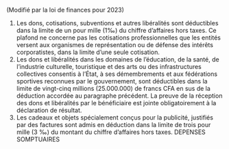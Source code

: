 (Modifié  par  la  loi  de  finances  pour  2023)
1)  Les  dons,  cotisations, subventions et autres libéralités sont déductibles dans la limite de un pour mille (1‰) du chiffre d’affaires hors taxes. Ce plafond ne concerne pas les cotisations professionnelles que les entités versent aux organismes de représentation ou de défense des intérêts corporatistes, dans la limite d’une seule cotisation.
2) Les dons et libéralités dans les domaines de l’éducation, de la santé, de l’industrie
culturelle, touristique et des arts ou des infrastructures collectives consentis à l’État, à ses démembrements  et  aux  fédérations  sportives  reconnues  par  le  gouvernement,  sont déductibles dans la limite de vingt-cinq millions (25.000.000) de francs CFA en sus de la déduction accordée au paragraphe précédent. La preuve de la réception des dons et libéralités par le bénéficiaire est jointe obligatoirement à la déclaration de résultat.
3) Les cadeaux et objets spécialement conçus pour la publicité, justifiés par des
factures sont admis en déduction dans la limite de trois pour mille (3 ‰) du montant du chiffre d’affaires hors taxes.
DEPENSES SOMPTUAIRES